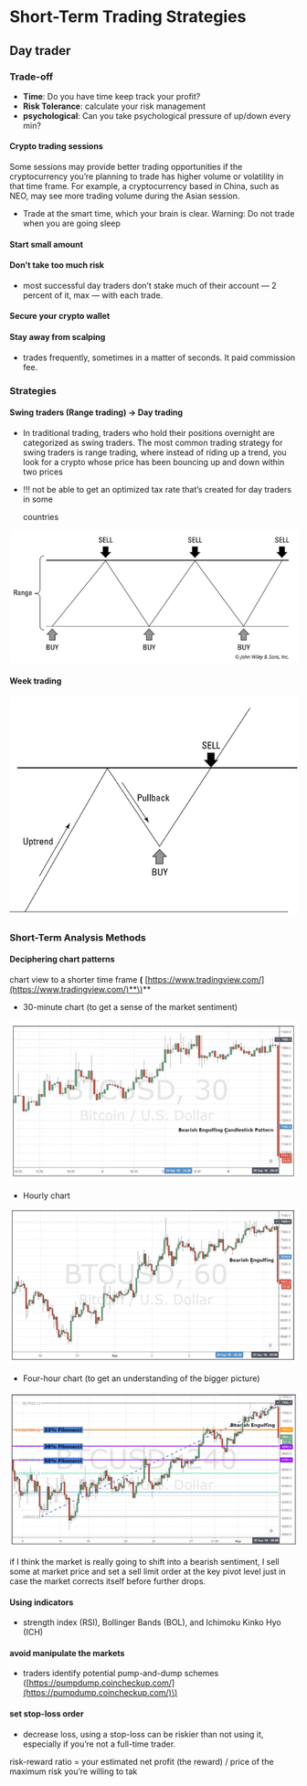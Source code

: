 # Short-Term Trading Strategies

## Day trader

### Trade-off

* **Time**: Do you have time keep track your profit?
* **Risk Tolerance**: calculate your risk management
* **psychological**: Can you take psychological pressure of up/down every min?

#### Crypto trading sessions

Some sessions may provide better trading opportunities if the cryptocurrency you’re planning to trade has higher volume or volatility in that time frame. For example, a cryptocurrency based in China, such as NEO, may see more trading volume during the Asian session.

* Trade at the smart time, which your brain is clear. Warning: Do not trade when you are going sleep

#### Start small amount

#### Don’t take too much risk

* most successful day traders don’t stake much of their account — 2 percent of it, max — with each trade.

#### Secure your crypto wallet

#### Stay away from scalping

* trades frequently, sometimes in a matter of seconds. It paid commission fee.

### Strategies

#### Swing traders \(Range trading\) -&gt; Day trading

* In traditional trading, traders who hold their positions overnight are categorized as swing traders. The most common trading strategy for swing traders is range trading, where instead of riding up a trend, you look for a crypto whose price has been bouncing up and down within two prices
* !!! not be able to get an optimized tax rate that’s created for day traders in some

  countries

![](../.gitbook/assets/image%20%287%29.png)

#### Week trading

![](../.gitbook/assets/image%20%2812%29.png)

### Short-Term Analysis Methods

#### Deciphering chart patterns

chart view to a shorter time frame **\(** [https://www.tradingview.com/](https://www.tradingview.com/)**\)**

* 30-minute chart \(to get a sense of the market sentiment\)

![](../.gitbook/assets/image%20%2813%29.png)

* Hourly chart

![](../.gitbook/assets/image%20%2811%29.png)

* Four-hour chart \(to get an understanding of the bigger picture\)

![](../.gitbook/assets/image%20%286%29.png)

if I think the market is really going to shift into a bearish sentiment, I sell some at market price and set a sell limit order at the key pivot level just in case the market corrects itself before further drops.

#### Using indicators

* strength index \(RSI\), Bollinger Bands \(BOL\), and Ichimoku Kinko Hyo \(ICH\)

#### avoid manipulate the markets

* traders identify potential pump-and-dump schemes \([https://pumpdump.coincheckup.com/](https://pumpdump.coincheckup.com/)\)

#### set stop-loss order

* decrease loss, using a stop-loss can be riskier than not using it, especially if you’re not a full-time trader.

risk-reward ratio = your estimated net profit \(the reward\) / price of the maximum risk you’re willing to tak

